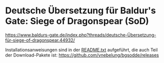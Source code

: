 # Deutsche Übersetzung für Baldur's Gate: Siege of Dragonspear (SoD)

https://www.baldurs-gate.de/index.php?threads/deutsche-Übersetzung-für-siege-of-dragonspear.44932/

Installationsanweisungen sind in der [README.txt](README.txt) aufgeführt, die auch Teil der Download-Pakete ist:
https://github.com/vnebelung/bgsodde/releases
